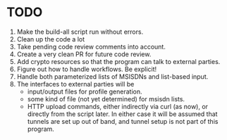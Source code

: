 TODO
==
1. Make the build-all script run without errors.
1. Clean up the code a lot
1. Take pending code review comments into account.
1. Create a very clean PR for future code review.
1. Add crypto resources so that the program can talk to external parties.
1. Figure out how to handle workflows. Be explicit!
1. Handle both parameterized lists of MSISDNs and list-based input.
1. The interfaces to external parties will be
    - input/output files for profile generation.
    - some kind of file (not yet determined) for msisdn lists.
    - HTTP upload commands, either indirectly via curl (as now), or
      directly from the script later.   In either case 
      it will be assumed that tunnels are set up out of band, and
      tunnel setup is not part of this program.

